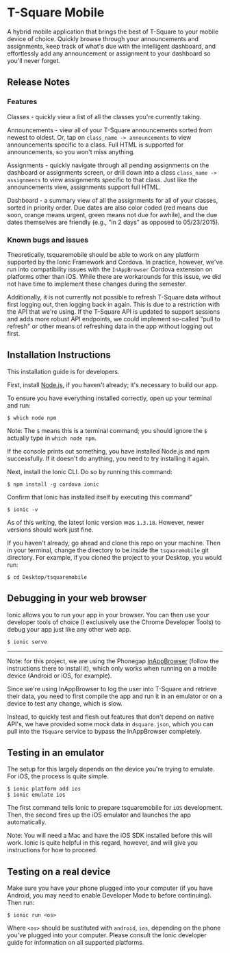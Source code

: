 # T-Square Mobile

A hybrid mobile application that brings the best of T-Square to your mobile device of choice. Quickly browse through your announcements and assignments, keep track of what's due with the intelligent dashboard, and effortlessly add any announcement or assignment to your dashboard so you'll never forget.

## Release Notes

### Features

Classes - quickly view a list of all the classes you're currently taking.

Announcements - view all of your T-Square announcements sorted from newest to oldest. Or, tap on `class_name -> announcements` to view announcements specific to a class. Full HTML is supported for announcements, so you won't miss anything.

Assignments - quickly navigate through all pending assignments on the dashboard or assignments screen, or drill down into a class `class_name -> assignments` to view assignments specific to that class. Just like the announcements view, assignments support full HTML.

Dashboard - a summary view of all the assignments for all of your classes, sorted in priority order. Due dates are also color coded (red means due soon, orange means urgent, green means not due for awhile), and the due dates themselves are friendly (e.g., "in 2 days" as opposed to 05/23/2015).

### Known bugs and issues

Theoretically, tsquaremobile should be able to work on any platform supported by the Ionic Framework and Cordova. In practice, however, we've run into compatibility issues with the `InAppBrowser` Cordova extension on platforms other than iOS. While there are workarounds for this issue, we did not have time to implement these changes during the semester.

Additionally, it is not currently not possible to refresh T-Square data without first logging out, then logging back in again. This is due to a restriction with the API that we're using. If the T-Square API is updated to support sessions and adds more robust API endpoints, we could implement so-called "pull to refresh" or other means of refreshing data in the app without logging out first.

## Installation Instructions

This installation guide is for developers.

First, install [Node.js](https://nodejs.org/), if you haven't already; it's necessary to build our app.

To ensure you have everything installed correctly, open up your terminal and run:

```
$ which node npm
```

Note: The `$` means this is a terminal command; you should ignore the `$` actually type in `which node npm`.

If the console prints out something, you have installed Node.js and npm successfully. If it doesn't do anything, you need to try installing it again.

Next, install the Ionic CLI. Do so by running this command:

```
$ npm install -g cordova ionic
```

Confirm that Ionic has installed itself by executing this command"

```
$ ionic -v
```

As of this writing, the latest Ionic version was `1.3.18`. However, newer versions should work just fine.

If you haven't already, go ahead and clone this repo on your machine. Then in your terminal, change the directory to be inside the `tsquaremobile` git directory. For example, if you cloned the project to your Desktop, you would run:

```
$ cd Desktop/tsquaremobile
```

## Debugging in your web browser

Ionic allows you to run your app in your browser. You can then use  your developer tools of choice (I exclusively use the Chrome Developer Tools) to debug your app just like any other web app.

```
$ ionic serve
```

---

Note: for this project, we are using the Phonegap [InAppBrowser](http://docs.phonegap.com/en/edge/cordova_inappbrowser_inappbrowser.md.html) (follow the instructions there to install it), which only works when running on a mobile device (Android or iOS, for example).

Since we're using InAppBrowser to log the user into T-Square and retrieve their data, you need to first compile the app and run it in an emulator or on a device to test any change, which is slow.

Instead, to quickly test and flesh out features that don't depend on native API's, we have provided some mock data in `dsquare.json`, which you can pull into the `TSquare` service to bypass the InAppBrowser completely.

## Testing in an emulator

The setup for this largely depends on the device you're trying to emulate. For iOS, the process is quite simple.

```
$ ionic platform add ios
$ ionic emulate ios
```

The first command tells Ionic to prepare tsquaremobile for `iOS` development. Then, the second fires up the iOS emulator and launches the app automatically.

Note: You will need a Mac and have the iOS SDK installed before this will work. Ionic is quite helpful in this regard, however, and will give you instructions for how to proceed.

## Testing on a real device

Make sure you have your phone plugged into your computer (if you have Android, you may need to enable Developer Mode to before continuing). Then run:

```
$ ionic run <os>
```

Where `<os>` should be sustituted with `android`, `ios`, depending on the phone you've plugged into your computer. Please consult the Ionic developer guide for information on all supported platforms.